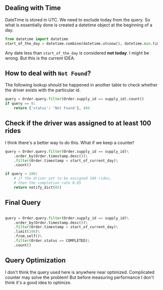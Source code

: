 ## Dealing with Time
DateTime is stored in UTC. We need to exclude today from the query. So what is essentially done is created a datetime object at the beginning of a day.

```python
from datetime import datetime
start_of_the_day = datetime.combine(datetime.utcnow(), datetime.min.time())
```
Any date less than `start_of_the_day` is considered **not today**. I might be wrong. But this is the current IDEA.


## How to deal with `Not Found`?
The following lookup should be happened in another table to check whether the driver exists with the particular id.

```python
query = Order.query.filter(Order.supply_id == supply_id).count()
if query == 0:
    return {'status': 'Not Found'}, 404
```

## Check if the driver was assigned to at least 100 rides
I think there's a better way to do this. What if we keep a counter!

```python
query = Order.query.filter(Order.supply_id == supply_id)\
    .order_by(Order.timestamp.desc())\
    .filter(Order.timestamp < start_of_current_day)\
    .count()

if query < 100:
    # if the driver yet to be assigned 100 rides,
    # then the completion rate 0.85
    return notify_dict(85)
```

## Final Query
```python

query = Order.query.filter(Order.supply_id == supply_id)\
    .order_by(Order.timestamp.desc())\
    .filter(Order.timestamp < start_of_current_day)\
    .limit(100)\
    .from_self()\
    .filter(Order.status == COMPLETED)\
    .count()
```


## Query Optimization
I don't think the query used here is anywhere near optimized. Complicated counter may solve the problem! But before measuring performance I don't think it's a good idea to optimize.
